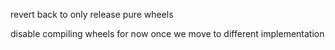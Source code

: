revert back to only release pure wheels

disable compiling wheels for now once we move to different implementation
